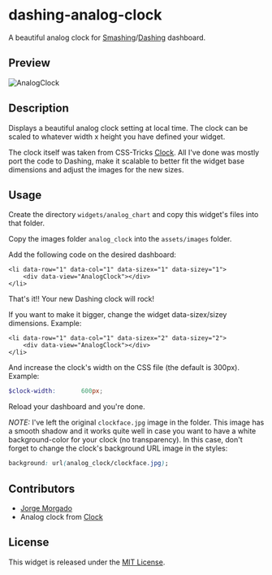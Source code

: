 # dashing-analog-clock

A beautiful analog clock for
[Smashing](https://smashing.github.io/)/[Dashing](http://shopify.github.com/dashing) dashboard.

## Preview

![AnalogClock](https://raw.githubusercontent.com/wiki/jorgemorgado/dashing-analog-clock/analog-clock.png)

## Description

Displays a beautiful analog clock setting at local time. The clock can be
scaled to whatever width x height you have defined your widget.

The clock itself was taken from CSS-Tricks [Clock](https://css-tricks.com/css3-clock/).
All I've done was mostly port the code to Dashing, make it scalable to better
fit the widget base dimensions and adjust the images for the new sizes.

## Usage

Create the directory `widgets/analog_chart` and copy this widget's files
into that folder.

Copy the images folder `analog_clock` into the `assets/images` folder.

Add the following code on the desired dashboard:

```erb
<li data-row="1" data-col="1" data-sizex="1" data-sizey="1">
    <div data-view="AnalogClock"></div>
</li>
```

That's it!! Your new Dashing clock will rock!

If you want to make it bigger, change the widget data-sizex/sizey dimensions.
Example:

```erb
<li data-row="1" data-col="1" data-sizex="2" data-sizey="2">
    <div data-view="AnalogClock"></div>
</li>
```

And increase the clock's width on the CSS file (the default is 300px).
Example:

```scss
$clock-width:       600px;
```

Reload your dashboard and you're done.

*NOTE:* I've left the original `clockface.jpg` image in the folder. This image
has a smooth shadow and it works quite well in case you want to have a
white background-color for your clock (no transparency). In this case, don't
forget to change the clock's background URL image in the styles:

```css
background: url(analog_clock/clockface.jpg);
```

## Contributors

- [Jorge Morgado](https://github.com/jorgemorgado)
- Analog clock from [Clock](https://css-tricks.com/css3-clock/)

## License

This widget is released under the [MIT License](http://www.opensource.org/licenses/MIT).
